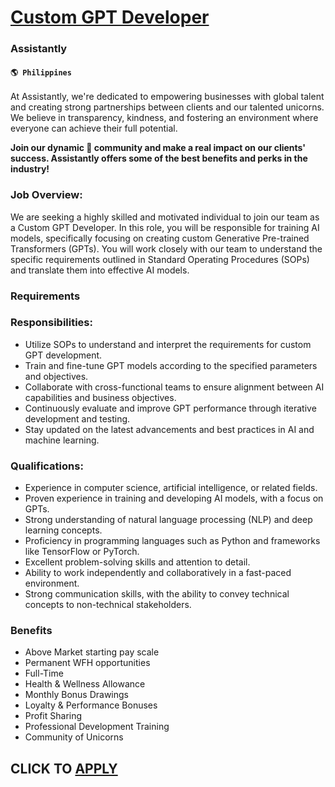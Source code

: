 # [Custom GPT Developer](https://www.remotewlb.com/apply/custom-gpt-developer)  
### Assistantly  
#### `🌎 Philippines`  

At Assistantly, we're dedicated to empowering businesses with global talent and creating strong partnerships between clients and our talented unicorns. We believe in transparency, kindness, and fostering an environment where everyone can achieve their full potential.

**Join our dynamic 🦄 community and make a real impact on our clients' success. Assistantly offers some of the best benefits and perks in the industry!**

### Job Overview:

We are seeking a highly skilled and motivated individual to join our team as a Custom GPT Developer. In this role, you will be responsible for training AI models, specifically focusing on creating custom Generative Pre-trained Transformers (GPTs). You will work closely with our team to understand the specific requirements outlined in Standard Operating Procedures (SOPs) and translate them into effective AI models.

### Requirements

### Responsibilities:

  * Utilize SOPs to understand and interpret the requirements for custom GPT development.
  * Train and fine-tune GPT models according to the specified parameters and objectives.
  * Collaborate with cross-functional teams to ensure alignment between AI capabilities and business objectives.
  * Continuously evaluate and improve GPT performance through iterative development and testing.
  * Stay updated on the latest advancements and best practices in AI and machine learning.  

### Qualifications:

  * Experience in computer science, artificial intelligence, or related fields.
  * Proven experience in training and developing AI models, with a focus on GPTs.
  * Strong understanding of natural language processing (NLP) and deep learning concepts.
  * Proficiency in programming languages such as Python and frameworks like TensorFlow or PyTorch.
  * Excellent problem-solving skills and attention to detail.
  * Ability to work independently and collaboratively in a fast-paced environment.
  * Strong communication skills, with the ability to convey technical concepts to non-technical stakeholders.

### Benefits

  * Above Market starting pay scale
  * Permanent WFH opportunities
  * Full-Time
  * Health & Wellness Allowance
  * Monthly Bonus Drawings
  * Loyalty & Performance Bonuses
  * Profit Sharing
  * Professional Development Training
  * Community of Unicorns

  
## CLICK TO [APPLY](https://www.remotewlb.com/apply/custom-gpt-developer)

